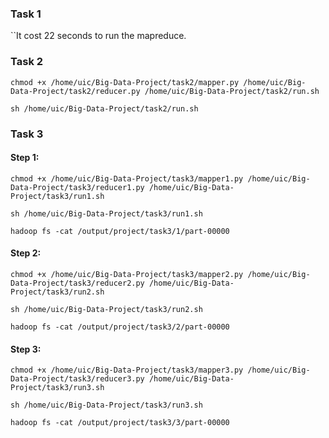 
### Task 1 
``It cost 22 seconds to run the mapreduce.
   


### Task 2
```shell script
chmod +x /home/uic/Big-Data-Project/task2/mapper.py /home/uic/Big-Data-Project/task2/reducer.py /home/uic/Big-Data-Project/task2/run.sh

sh /home/uic/Big-Data-Project/task2/run.sh
```

### Task 3

#### Step 1:
```shell script
chmod +x /home/uic/Big-Data-Project/task3/mapper1.py /home/uic/Big-Data-Project/task3/reducer1.py /home/uic/Big-Data-Project/task3/run1.sh

sh /home/uic/Big-Data-Project/task3/run1.sh
```

```shell script
hadoop fs -cat /output/project/task3/1/part-00000
```

#### Step 2:
```shell script
chmod +x /home/uic/Big-Data-Project/task3/mapper2.py /home/uic/Big-Data-Project/task3/reducer2.py /home/uic/Big-Data-Project/task3/run2.sh

sh /home/uic/Big-Data-Project/task3/run2.sh
```

```shell script
hadoop fs -cat /output/project/task3/2/part-00000
```

#### Step 3:
```shell script
chmod +x /home/uic/Big-Data-Project/task3/mapper3.py /home/uic/Big-Data-Project/task3/reducer3.py /home/uic/Big-Data-Project/task3/run3.sh

sh /home/uic/Big-Data-Project/task3/run3.sh
```

```shell script
hadoop fs -cat /output/project/task3/3/part-00000
```
